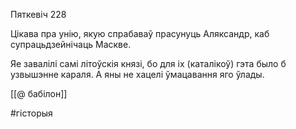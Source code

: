 
Пяткевіч 228

Цікава пра унію, якую спрабаваў прасунуць Аляксандр, каб супрацьдзейнічаць Маскве.

Яе завалілі самі літоўскія князі, бо для іх (каталікоў) гэта было б узвышэнне караля. А яны не хацелі ўмацавання яго ўлады.

[[@ бабілон]]

#гісторыя